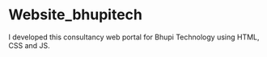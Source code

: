 # Website_bhupitech
I developed this consultancy web portal for Bhupi Technology using HTML, CSS and JS.
